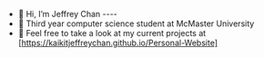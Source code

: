 - 👋 Hi, I’m Jeffrey Chan ---- 
- 👀 Third year computer science student at McMaster University
- 🌱 Feel free to take a look at my current projects at [https://kaikitjeffreychan.github.io/Personal-Website]

<!---
KaiKitJeffreyChan/KaiKitJeffreyChan is a ✨ special ✨ repository because its `README.md` (this file) appears on your GitHub profile.
You can click the Preview link to take a look at your changes.
--->
